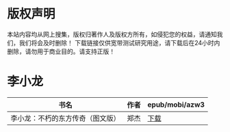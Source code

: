 # 版权声明

本站内容均从网上搜集，版权归著作人及版权方所有，如侵犯您的权益，请通知我们，我们将会及时删除！ 下载链接仅供宽带测试研究用途，请下载后在24小时内删除，请勿用于商业目的。请支持正版！

# 李小龙

| 书名 | 作者 | epub/mobi/azw3 |
| --- | --- | --- |
| 李小龙：不朽的东方传奇（图文版） | 郑杰 | [下载](https://url89.ctfile.com/f/31084289-1357029616-f92b6d?p=8866) |
